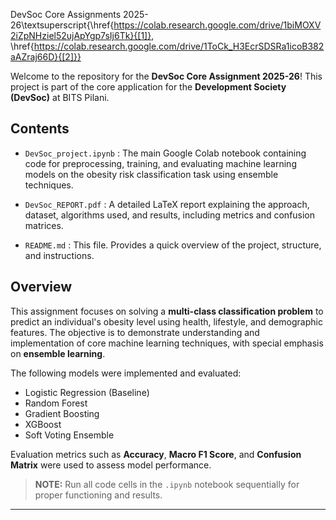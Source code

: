 DevSoc Core Assignments 2025-26\textsuperscript{\href{https://colab.research.google.com/drive/1biMOXV2iZpNHziel52ujApYgp7sIj6Tk}{[1]}, \href{https://colab.research.google.com/drive/1ToCk_H3EcrSDSRa1icoB382aAZraj66D}{[2]}}


Welcome to the repository for the **DevSoc Core Assignment 2025-26**! This project is part of the core application for the **Development Society (DevSoc)** at BITS Pilani.

## Contents

- `DevSoc_project.ipynb` : The main Google Colab notebook containing code for preprocessing, training, and evaluating machine learning models on the obesity risk classification task using ensemble techniques.

- `DevSoc_REPORT.pdf` : A detailed LaTeX report explaining the approach, dataset, algorithms used, and results, including metrics and confusion matrices.

- `README.md` : This file. Provides a quick overview of the project, structure, and instructions.

## Overview

This assignment focuses on solving a **multi-class classification problem** to predict an individual's obesity level using health, lifestyle, and demographic features. The objective is to demonstrate understanding and implementation of core machine learning techniques, with special emphasis on **ensemble learning**.

The following models were implemented and evaluated:
- Logistic Regression (Baseline)
- Random Forest
- Gradient Boosting
- XGBoost
- Soft Voting Ensemble

Evaluation metrics such as **Accuracy**, **Macro F1 Score**, and **Confusion Matrix** were used to assess model performance.

> **NOTE:** Run all code cells in the `.ipynb` notebook sequentially for proper functioning and results.

---


